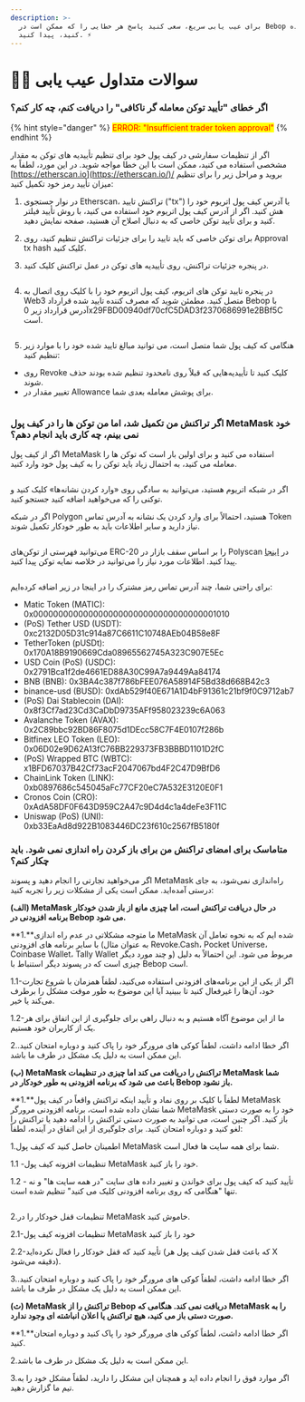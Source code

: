 ```yaml
---
description: >-
  برای عیب یابی سریع، سعی کنید پاسخ هر خطایی را که ممکن است در Bebop مشاهده
  کنید، پیدا کنید. ⚡️
---
```


# 🧑🚒 سوالات متداول عیب یابی

### اگر خطای "تأیید توکن معامله گر ناکافی" را دریافت کنم، چه کار کنم؟

{% hint style="danger" %}
<mark style="color:red;">ERROR: "Insufficient trader token approval"</mark>
{% endhint %}

اگر از تنظیمات سفارشی در کیف پول خود برای تنظیم تأییدیه های توکن به مقدار مشخصی استفاده می کنید، ممکن است با این خطا مواجه شوید. در این مورد، لطفاً به [https://etherscan.io](https://etherscan.io/)/ بروید و مراحل زیر را برای تنظیم میزان تأیید رمز خود تکمیل کنید:                                                                                                                              &#x20;

1. در نوار جستجوی Etherscan، تراکنش تایید ("tx") یا آدرس کیف پول اتریوم خود را هش کنید. اگر از آدرس کیف پول اتریوم خود استفاده می کنید، با روش تأیید فیلتر کنید و برای تأیید توکن خاصی که به دنبال اصلاح آن هستید، صفحه نمایش دهید.                                                                                                                                 &#x20;
2. برای توکن خاصی که باید تایید را برای جزئیات تراکنش تنظیم کنید، روی Approval tx hash کلیک کنید.             &#x20;
3.  در پنجره جزئیات تراکنش، روی تأییدیه های توکن در عمل تراکنش کلیک کنید.                                                  &#x20;

    <figure><img src="https://lh4.googleusercontent.com/XH16RV9fenA_20ygMh1Pfn1U3iY2JWLQiM--U7rz1ugFsK-LvRMNUVjuGV_xN90ElUEZ7O4ffv-42bp0uzck9yzb-II042OeZB-wynm0tVlZ-EyKrXNIr2D6rQL_W14bpd_Dwh0QcGRYVzLQh2kMHqI" alt=""><figcaption></figcaption></figure>
4.  در پنجره تایید توکن های اتریوم، کیف پول اتریوم خود را با کلیک روی اتصال به Web3 متصل کنید. مطمئن شوید که مصرف کننده تایید شده قرارداد Bebop با آدرس قرارداد زیر                                                                         0x29FBD00940df70cfC5DAD3f2370686991e2BBf5C است.                                                            &#x20;

    <figure><img src="https://lh3.googleusercontent.com/HPVgxU6TPWAo3rxaLVSDTkGCQDvs9EinGgI1CYFh1OLA5EJkK5SAY7mrf2ix76Yv9Ci78a_6RfJJNkyciXqXJ2AgQ_EAIqB65bKnFCF3IFKDSa98SSsi6gaSk6tzXfCnnYHd6sqGs3rZ4p5EZPAs7s4" alt=""><figcaption></figcaption></figure>


5. هنگامی که کیف پول شما متصل است، می توانید مبالغ تایید شده خود را با موارد زیر تنظیم کنید:                  &#x20;

* روی Revoke کلیک کنید تا تأییدیه‌هایی که قبلاً روی نامحدود تنظیم شده بودند حذف شوند.                             &#x20;
* تغییر مقدار در Allowance برای پوشش معامله بعدی شما.                                                                          &#x20;

<figure><img src="https://lh5.googleusercontent.com/bfyA-jj1A8Y91b8pm5LyTvDozZM6tjvw3DtAln0C-k5nuZJFrD8lnlqcX1eFSiu6t4EFEpGDzw3ooAuZm3vufOOo02qYAh0PU0mssCs5fO7DwPOpiA6Jh30IUooEZr4g-0_qnOkEyya3Y7UlHry32O8" alt=""><figcaption></figcaption></figure>

### اگر تراکنش من تکمیل شد، اما من توکن ها را در کیف پول MetaMask خود نمی بینم، چه کاری باید انجام دهم؟                                                                                                                               &#x20;

اگر از کیف پول MetaMask استفاده می کنید و برای اولین بار است که توکن ها را معامله می کنید، به احتمال زیاد باید توکن را به کیف پول خود وارد کنید.                                                                                                             &#x20;

<figure><img src="https://3867326743-files.gitbook.io/~/files/v0/b/gitbook-x-prod.appspot.com/o/spaces%2F1RxNDo04vPwMIPYZIvks%2Fuploads%2FO3Qrw3ITirZe16841Q60%2FScreenshot%202022-08-31%20at%2011.13.43.png?alt=media&#x26;token=264e089b-3295-404d-9d79-d4a477a41b7b" alt=""><figcaption></figcaption></figure>

اگر در شبکه اتریوم هستید، می‌توانید به سادگی روی «وارد کردن نشانه‌ها» کلیک کنید و توکنی را که می‌خواهید اضافه کنید جستجو کنید.                                                                                                                          &#x20;

اگر در شبکه Polygon هستید، احتمالاً برای وارد کردن یک نشانه به آدرس تماس Token نیاز دارید و سایر اطلاعات باید به طور خودکار تکمیل شوند.                                                                                                                             &#x20;

<figure><img src="https://3867326743-files.gitbook.io/~/files/v0/b/gitbook-x-prod.appspot.com/o/spaces%2F1RxNDo04vPwMIPYZIvks%2Fuploads%2Fw0SuRjCrYcY0NBDpk67I%2FScreenshot%202022-08-31%20at%2010.57.37.png?alt=media&#x26;token=085c0282-7db5-4409-90c2-f8d7fa03ef57" alt=""><figcaption></figcaption></figure>

می‌توانید فهرستی از توکن‌های ERC-20 را بر اساس سقف بازار در Polyscan در [اینجا ](https://polygonscan.com/tokens)پیدا کنید. اطلاعات مورد نیاز را می‌توانید در خلاصه نمایه توکن پیدا کنید.                                                                                                            &#x20;

<figure><img src="https://lh3.googleusercontent.com/xEyBXVSoBcBvZlZhTxZkL4Fkt7IcDZTjJ1Q4RvKACCcNGjNQaM_NPm_ht6n_N8VoMlXafzRdchi-PPaj_P8niy5FSVFgJoEpR2k1tAbrwj9GyxdltAaCMGyBSmHovfhe9jURPiN5BKXgRTnR4fB0G8kRq2HqKCfjWpkX57reY1LOTWHDKzEfwPBcSw" alt=""><figcaption></figcaption></figure>

برای راحتی شما، چند آدرس تماس رمز مشترک را در اینجا در زیر اضافه کرده‌ایم:                                                    &#x20;

* Matic Token (MATIC): 0x0000000000000000000000000000000000001010&#x20;
* (PoS) Tether USD (USDT): 0xc2132D05D31c914a87C6611C10748AEb04B58e8F&#x20;
* TetherToken (pUSDt): 0x170A18B9190669Cda08965562745A323C907E5Ec&#x20;
* USD Coin (PoS) (USDC): 0x2791Bca1f2de4661ED88A30C99A7a9449Aa84174&#x20;
* BNB (BNB): 0x3BA4c387f786bFEE076A58914F5Bd38d668B42c3&#x20;
* binance-usd (BUSD): 0xdAb529f40E671A1D4bF91361c21bf9f0C9712ab7&#x20;
* (PoS) Dai Stablecoin (DAI): 0x8f3Cf7ad23Cd3CaDbD9735AFf958023239c6A063&#x20;
* Avalanche Token (AVAX): 0x2C89bbc92BD86F8075d1DEcc58C7F4E0107f286b&#x20;
* Bitfinex LEO Token (LEO): 0x06D02e9D62A13fC76BB229373FB3BBBD1101D2fC&#x20;
* (PoS) Wrapped BTC (WBTC): x1BFD67037B42Cf73acF2047067bd4F2C47D9BfD6&#x20;
* ChainLink Token (LINK): 0xb0897686c545045aFc77CF20eC7A532E3120E0F1&#x20;
* Cronos Coin (CRO): 0xAdA58DF0F643D959C2A47c9D4d4c1a4deFe3F11C&#x20;
* Uniswap (PoS) (UNI): 0xb33EaAd8d922B1083446DC23f610c2567fB5180f

### متاماسک برای امضای تراکنش من برای باز کردن راه اندازی نمی شود. باید چکار کنم؟

اگر می‌خواهید تجارتی را انجام دهید و پسوند MetaMask راه‌اندازی نمی‌شود، به جای درستی آمده‌اید. ممکن است یکی از مشکلات زیر را تجربه کنید:                                                                                                                  &#x20;

**(الف) MetaMask در حال دریافت تراکنش است، اما چیزی مانع از باز شدن خودکار برنامه افزودنی در Bebop می شود.**                                                                                                                                                                                      &#x20;

**1.**ما متوجه مشکلاتی در عدم راه اندازی MetaMask شده ایم که به نحوه تعامل آن با سایر برنامه های افزودنی (به عنوان مثال Revoke.Cash، Pocket Universe، Coinbase Wallet، Tally Wallet و چند مورد دیگر) مربوط می   شود. این احتمالاً به دلیل چیزی است که در پسوند دیگر استنباط با Bebop است.                                                 &#x20;

1.1-اگر از یکی از این برنامه‌های افزودنی استفاده می‌کنید، لطفاً همزمان با شروع تجارت خود، آن‌ها را غیرفعال کنید تا ببینید آیا این موضوع به طور موقت مشکل را برطرف می‌کند یا خیر.                                                                     &#x20;

1.2-ما از این موضوع آگاه هستیم و به دنبال راهی برای جلوگیری از این اتفاق برای هر یک از کاربران خود هستیم.      &#x20;

2.اگر خطا ادامه داشت، لطفاً کوکی های مرورگر خود را پاک کنید و دوباره امتحان کنید. این ممکن است به دلیل یک مشکل در طرف ما باشد.                                                                                                                               &#x20;

**(ب) MetaMask تراکنش را دریافت می کند اما چیزی در تنظیمات MetaMask شما باعث می شود که برنامه        افزودنی به طور خودکار در Bebop باز نشود.**                                                                                                               &#x20;

**1.**لطفاً با کلیک بر روی نماد و تأیید اینکه تراکنش واقعاً در کیف پول MetaMask شما نشان داده شده است، برنامه    افزودنی مرورگر MetaMask خود را به صورت دستی باز کنید. اگر چنین است، می توانید به صورت دستی تراکنش را  ادامه دهید یا تراکنش را لغو کنید و دوباره امتحان کنید. برای جلوگیری از این اتفاق در آینده، لطفاً:                              &#x20;

1.اطمینان حاصل کنید که کیف پول MetaMask شما برای همه سایت ها فعال است.                                              &#x20;

1.1 -تنظیمات افزونه کیف پول MetaMask خود را باز کنید.                                                                                  &#x20;

1.2 - تأیید کنید که کیف پول برای خواندن و تغییر داده های سایت "در همه سایت ها" و نه تنها "هنگامی که روی         برنامه افزودنی کلیک می کنید" تنظیم شده است.                                                                                              &#x20;

<figure><img src="https://downloads.intercomcdn.com/i/o/612097141/4f79bc076df94c115bba1986/image.png" alt=""><figcaption></figcaption></figure>

2.تنظیمات قفل خودکار را در MetaMask خاموش کنید.                                                                                     &#x20;

2.1-تنظیمات افزونه کیف پول MetaMask خود را باز کنید                                                                                     &#x20;

2.2-تأیید کنید که قفل خودکار را فعال نکرده‌اید (که باعث قفل شدن کیف پول هر X دقیقه می‌شود).                         &#x20;

3.اگر خطا ادامه داشت، لطفاً کوکی های مرورگر خود را پاک کنید و دوباره امتحان کنید. این ممکن است به دلیل یک مشکل در طرف ما باشد.                                                                                                                                   &#x20;

**(ث) MetaMask تراکنش را از Bebop دریافت نمی کند. هنگامی که MetaMask را به صورت دستی باز می کنید، هیچ تراکنش یا اعلان انباشته ای وجود ندارد.**                                                                                                                            &#x20;

**1.**اگر خطا ادامه داشت، لطفاً کوکی های مرورگر خود را پاک کنید و دوباره امتحان کنید.                                         &#x20;

2.این ممکن است به دلیل یک مشکل در طرف ما باشد.                                                                                     &#x20;

3.اگر موارد فوق را انجام داده اید و همچنان این مشکل را دارید، لطفاً مشکل خود را به تیم ما گزارش دهید.             &#x20;

